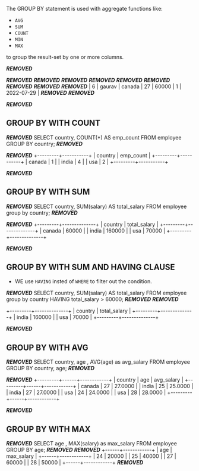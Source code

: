 The GROUP BY statement is used with aggregate functions  like:
* `AVG`
* `SUM`
* `COUNT`
* `MIN`
* `MAX` 

to group the result-set by one or more columns.

***REMOVED***

***REMOVED***
***REMOVED***
***REMOVED***
***REMOVED***
***REMOVED***
***REMOVED***
***REMOVED***
***REMOVED***
***REMOVED***
|  6 | gaurav   | canada  |   27 |  60000 |      1 | 2022-07-29 |
***REMOVED***
***REMOVED***

***REMOVED***
## GROUP BY WITH COUNT

***REMOVED***
SELECT country, COUNT(*) AS emp_count FROM employee GROUP BY country;
***REMOVED***

***REMOVED***
+---------+-----------+
| country | emp_count |
+---------+-----------+
| canada  |         1 |
| india   |         4 |
| usa     |         2 |
+---------+-----------+

***REMOVED***
## GROUP BY WITH SUM

***REMOVED***
 SELECT country, SUM(salary) AS total_salary FROM  employee group by country;
***REMOVED***

***REMOVED***
+---------+--------------+
| country | total_salary |
+---------+--------------+
| canada  |        60000 |
| india   |       160000 |
| usa     |        70000 |
+---------+--------------+

***REMOVED***

## GROUP BY WITH SUM AND HAVING CLAUSE
* WE use `HAVING` insted of `WHERE` to filter out the condition. 

***REMOVED***
SELECT country, SUM(salary) AS total_salary FROM  employee group by country HAVING total_salary > 60000;
***REMOVED***
***REMOVED***

+---------+--------------+
| country | total_salary |
+---------+--------------+
| india   |       160000 |
| usa     |        70000 |
+---------+--------------+

***REMOVED***

## GROUP BY WITH AVG

***REMOVED***
SELECT country, age , AVG(age) as avg_salary FROM employee GROUP BY country, age;
***REMOVED***

***REMOVED***
+---------+------+------------+
| country | age  | avg_salary |
+---------+------+------------+
| canada  |   27 |    27.0000 |
| india   |   25 |    25.0000 |
| india   |   27 |    27.0000 |
| usa     |   24 |    24.0000 |
| usa     |   28 |    28.0000 |
+---------+------+------------+

***REMOVED***

## GROUP BY WITH MAX

***REMOVED***
SELECT age , MAX(salary) as max_salary FROM employee GROUP BY age;
***REMOVED***
***REMOVED***
+------+------------+
| age  | max_salary |
+------+------------+
|   24 |      20000 |
|   25 |      40000 |
|   27 |      60000 |
|   28 |      50000 |
+------+------------+
***REMOVED***


